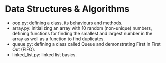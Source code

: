 # Data Structures & Algorithms

* oop.py: defining a class, its behaviours and methods.
* array.py: initializing an array with 10 random (non-unique) numbers, defining functions for finding the smallest and largest number in the array as well as a function to find duplicates.
* queue.py: defining a class called Queue and demonstrating First In First Out (FIFO).
* linked_list.py: linked list basics.
